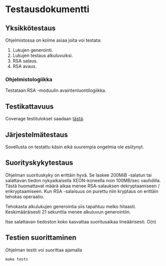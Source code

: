 # Testausdokumentti

## Yksikkötestaus

Ohjelmistossa on kolme asiaa joita voi testata:

1. Lukujen generointi.
2. Lukujen testaus alkuluvuiksi.
3. RSA salaus.
4. RSA avaus.

### Ohjelmistologiikka

Testataan RSA -moduulin avaintenluontilogiikka.

## Testikattavuus

Coverage testitulokset saadaan [tästä](coverage_20211206.txt).

## Järjestelmätestaus

Sovellusta on testattu käsin eikä suurempia ongelmia ole esiitynyt.

## Suorityskykytestaus

Ohjelman suorituskyky on erittäin hyvä. Se laskee 200MiB -salatun tai
salattavan tiedon nykyaikaisella XEON-koneella noin 100MB/sec vauhdilla.
Tästä huomattavat määrä aikaa menee RSA-salauksen dekryptaamiseen /
enkryptaamiseen. Kun RSA -salaisuus on purettu niin kryptaus on erittäin
tehokas operaatio.

Tehokasta alkulukujen generointia siis tapahtuu melko hitaasti. Keskimääräisesti
21 sekunttia menee alkuluvun generointiin.

Itse salattavan tiedoston koko kasvattaa suoritusaikaa lineäärisesti. O(n)

## Testien suorittaminen

Ohjelman testit voi suorittaa ajamalla

```
make tests
```
